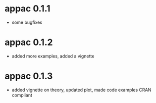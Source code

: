 # appac 0.1.1

* some bugfixes

# appac 0.1.2

* added more examples, added a vignette

# appac 0.1.3

* added vignette on theory, updated plot, made code examples CRAN compliant
